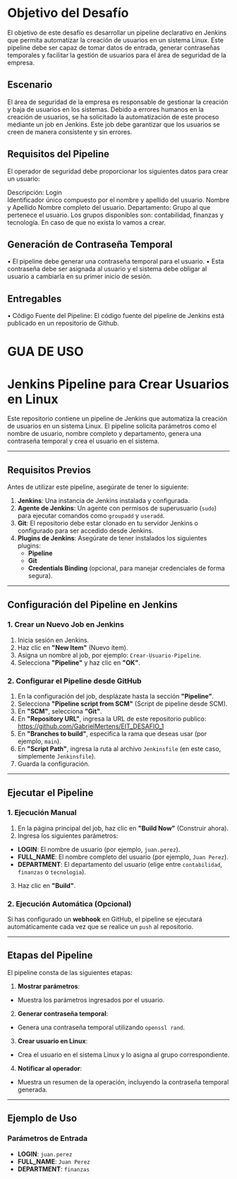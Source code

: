 # Objetivo del Desafío

El objetivo de este desafío es desarrollar un pipeline declarativo en Jenkins que permita automatizar la creación de usuarios en un sistema Linux. Este pipeline debe ser capaz de tomar datos de entrada, generar contraseñas temporales y facilitar la gestión de usuarios para el área de seguridad de la empresa.

## **Escenario**
El área de seguridad de la empresa es responsable de gestionar la creación y baja de usuarios en los sistemas. Debido a errores humanos en la creación de usuarios, se ha solicitado la automatización de este proceso mediante un job en Jenkins. Este job debe garantizar que los usuarios se creen de manera consistente y sin errores.

## **Requisitos del Pipeline**
El operador de seguridad debe proporcionar los siguientes datos para crear un usuario:
               

Descripción: Login      
Identificador único compuesto por el nombre y apellido del usuario.
Nombre y Apellido	Nombre completo del usuario.
Departamento: Grupo al que pertenece el usuario. Los grupos disponibles son: contabilidad, finanzas y tecnología. En caso de que no exista lo vamos a crear. 

## **Generación de Contraseña Temporal**
•	El pipeline debe generar una contraseña temporal para el usuario.
•	Esta contraseña debe ser asignada al usuario y el sistema debe obligar al usuario a cambiarla en su primer inicio de sesión.

## **Entregables**
•	Código Fuente del Pipeline:
El código fuente del pipeline de Jenkins está publicado en un repositorio de Github.


# GUA DE USO

# Jenkins Pipeline para Crear Usuarios en Linux

Este repositorio contiene un pipeline de Jenkins que automatiza la creación de usuarios en un sistema Linux. El pipeline solicita parámetros como el nombre de usuario, nombre completo y departamento, genera una contraseña temporal y crea el usuario en el sistema.

---

## **Requisitos Previos**
Antes de utilizar este pipeline, asegúrate de tener lo siguiente:

1. **Jenkins**: Una instancia de Jenkins instalada y configurada.
2. **Agente de Jenkins**: Un agente con permisos de superusuario (`sudo`) para ejecutar comandos como `groupadd` y `useradd`.
3. **Git**: El repositorio debe estar clonado en tu servidor Jenkins o configurado para ser accedido desde Jenkins.
4. **Plugins de Jenkins**: Asegúrate de tener instalados los siguientes plugins:
   - **Pipeline**
   - **Git**
   - **Credentials Binding** (opcional, para manejar credenciales de forma segura).

---

## **Configuración del Pipeline en Jenkins**

### **1. Crear un Nuevo Job en Jenkins**
1. Inicia sesión en Jenkins.
2. Haz clic en **"New Item"** (Nuevo ítem).
3. Asigna un nombre al job, por ejemplo: `Crear-Usuario-Pipeline`.
4. Selecciona **"Pipeline"** y haz clic en **"OK"**.

### **2. Configurar el Pipeline desde GitHub**
1. En la configuración del job, desplázate hasta la sección **"Pipeline"**.
2. Selecciona **"Pipeline script from SCM"** (Script de pipeline desde SCM).
3. En **"SCM"**, selecciona **"Git"**.
4. En **"Repository URL"**, ingresa la URL de este repositorio publico: https://github.com/GabrielMertens/EIT_DESAFIO_1
5. En **"Branches to build"**, especifica la rama que deseas usar (por ejemplo, `main`).
6. En **"Script Path"**, ingresa la ruta al archivo `Jenkinsfile` (en este caso, simplemente `Jenkinsfile`).
7. Guarda la configuración.

---

## **Ejecutar el Pipeline**

### **1. Ejecución Manual**
1. En la página principal del job, haz clic en **"Build Now"** (Construir ahora).
2. Ingresa los siguientes parámetros:
- **LOGIN**: El nombre de usuario (por ejemplo, `juan.perez`).
- **FULL_NAME**: El nombre completo del usuario (por ejemplo, `Juan Perez`).
- **DEPARTMENT**: El departamento del usuario (elige entre `contabilidad`, `finanzas` o `tecnologia`).
3. Haz clic en **"Build"**.

### **2. Ejecución Automática (Opcional)**
Si has configurado un **webhook** en GitHub, el pipeline se ejecutará automáticamente cada vez que se realice un `push` al repositorio.

---

## **Etapas del Pipeline**

El pipeline consta de las siguientes etapas:

1. **Mostrar parámetros**:
- Muestra los parámetros ingresados por el usuario.

2. **Generar contraseña temporal**:
- Genera una contraseña temporal utilizando `openssl rand`.

3. **Crear usuario en Linux**:
- Crea el usuario en el sistema Linux y lo asigna al grupo correspondiente.

4. **Notificar al operador**:
- Muestra un resumen de la operación, incluyendo la contraseña temporal generada.

---

## **Ejemplo de Uso**

### **Parámetros de Entrada**
- **LOGIN**: `juan.perez`
- **FULL_NAME**: `Juan Perez`
- **DEPARTMENT**: `finanzas`
